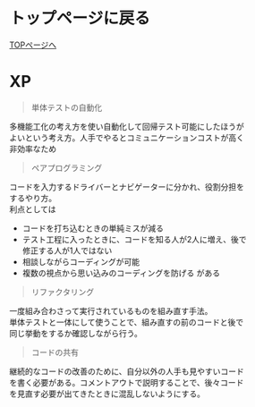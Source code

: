 # トップページに戻る
[TOPページへ](./index)

# XP

> 単体テストの自動化

多機能工化の考え方を使い自動化して回帰テスト可能にしたほうが  
よいという考え方。人手でやるとコミュニケーションコストが高く  
非効率なため

> ペアプログラミング

コードを入力するドライバーとナビゲーターに分かれ、役割分担を  
するやり方。  
利点としては
- コードを打ち込むときの単純ミスが減る
- テスト工程に入ったときに、コードを知る人が2人に増え、後で  
修正する人が1人ではない
- 相談しながらコーディングが可能
- 複数の視点から思い込みのコーディングを防げる
がある

> リファクタリング

一度組み合わさって実行されているものを組み直す手法。  
単体テストと一体にして使うことで、組み直すの前のコードと後で  
同じ挙動をするか確認しながら行う。

> コードの共有

継続的なコードの改善のために、自分以外の人手も見やすいコード  
を書く必要がある。コメントアウトで説明することで、後々コード  
を見直す必要が出てきたときに混乱しないようにする。
